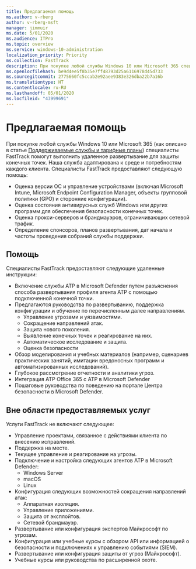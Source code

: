 ```yaml
---
title: Предлагаемая помощь
ms.author: v-rberg
author: v-rberg-msft
manager: jimmuir
ms.date: 5/01/2020
ms.audience: ITPro
ms.topic: overview
ms.service: windows-10-administration
localization_priority: Priority
ms.collection: FastTrack
description: При покупке любой службы Windows 10 или Microsoft 365 специалисты FastTrack помогут выполнить удаленное развертывание для защиты конечных точек. Наша служба адаптирована к среде и потребностям каждого клиента.
ms.openlocfilehash: be9d4ee5f8b35e7ff48793d25a6116978d45d733
ms.sourcegitcommit: 2775660fc5ccab2e92aee9383e326dba22b7a16b
ms.translationtype: HT
ms.contentlocale: ru-RU
ms.lasthandoff: 05/01/2020
ms.locfileid: "43999691"
---
```

# <a name="assistance-offered"></a>Предлагаемая помощь  

При покупке любой службы Windows 10 или Microsoft 365 (как описано в статье [Поддерживаемые службы и тарифные планы](M365-eligible-services-and-plans.md)) специалисты FastTrack помогут выполнить удаленное развертывание для защиты конечных точек. Наша служба адаптирована к среде и потребностям каждого клиента. Специалисты FastTrack предоставляют следующую помощь:
- Оценка версии ОС и управление устройствами (включая Microsoft Intune, Microsoft Endpoint Configuration Manager, объекты групповой политики (GPO) и сторонние конфигурации).
- Оценка состояния антивирусных служб Windows или других программ для обеспечения безопасности конечных точек.
- Оценка прокси-серверов и брандмауэров, ограничивающих сетевой трафик.
- Определение спонсоров, планов развертывания, дат начала и частоты проведения собраний службы поддержки.

## <a name="assistance"></a>Помощь

Специалисты FastTrack предоставляют следующие удаленные инструкции:
- Включение службы ATP в Microsoft Defender путем разъяснения способа развертывания профиля агента ATP с помощью подключенной конечной точки.
- Предлагаются руководства по развертыванию, поддержка конфигурации и обучение по перечисленным далее направлениям.
    - Управление угрозами и уязвимостями.
    - Сокращение направлений атак.
    - Защита нового поколения.
    - Выявление конечных точек и реагирование на них.
    - Автоматическое исследование и защита.
    - Оценка безопасности
- Обзор моделирования и учебных материалов (например, сценариев практических занятий, имитации вредоносных программ и автоматизированных исследований).
- Глубокое рассмотрение отчетности и аналитики угроз.
- Интеграция ATP Office 365 с ATP в Microsoft Defender
- Пошаговые руководства по поведению на портале Центра безопасности в Microsoft Defender.

## <a name="out-of-scope"></a>Вне области предоставляемых услуг

Услуги FastTrack не включают следующее:
- Управление проектами, связанное с действиями клиента по внесению исправлений.
- Поддержка на месте.
- Текущее управление и реагирование на угрозы.
- Подключение и настройка следующих агентов ATP в Microsoft Defender:
   - Windows Server
   - macOS
   - Linux
- Конфигурация следующих возможностей сокращения направлений атак:
    - Аппаратная изоляция.
    - Управление приложениями.
    - Защита от эксплойтов.
    - Сетевой брандмауэр.
- Развертывание или конфигурация экспертов Майкрософт по угрозам.
- Конфигурация или учебные курсы с обзором API или информацией о безопасности и подключениях к управлению событиями (SIEM).
- Развертывание или конфигурация защиты от угроз (Майкрософт).
- Учебные курсы или руководства по расширенной охоте.

